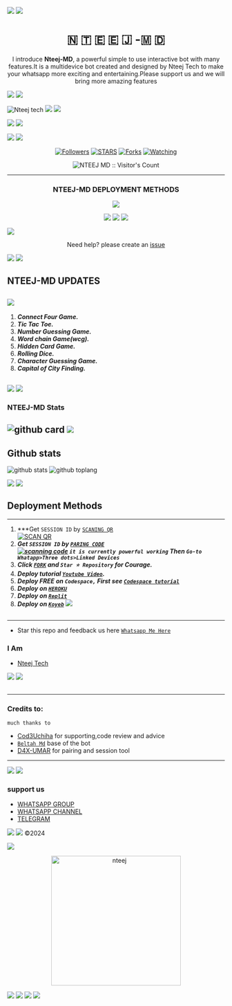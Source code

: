 <a><img src='https://i.imgur.com/LyHic3i.gif'/></a>
<a><img src='https://i.imgur.com/LyHic3i.gif'/></a>
<h1 align="center"> 🇳 🇹 🇪 🇪 🇯 -🇲 🇩   </h1> 
<p align="center">l introduce <b>Nteej-MD</b>, a powerful simple to use interactive bot with many features.It is a multidevice bot created and designed by Nteej Tech to make your whatsapp more exciting and entertaining.Please support us and we will bring more amazing features  </p>
<a><img src='https://i.imgur.com/LyHic3i.gif'/></a>
<a><img src='https://i.imgur.com/LyHic3i.gif'/></a>

![Nteej tech](https://readme-typing-svg.demolab.com?font=Anton&size=30&pause=998&color=8df925ff&background=F7F2F20A&vCenter=true&random=false&width=465&lines=Hello+Guys%F0%9F%91%8B!;I+thank+you+for+always+supporting+my+content;I+am+Nteej+Tech+the+creator+of+Nteej-Md;bot+more+commands+are+coming+soon;Thank+you+👍;♥️;🫂)
<a><img src='https://i.imgur.com/LyHic3i.gif'/></a>
<a><img src='https://i.imgur.com/LyHic3i.gif'/></a>

<a><img src='https://i.imgur.com/LyHic3i.gif'/></a>
<a><img src='https://i.imgur.com/LyHic3i.gif'/></a>
<p align="center">
  <a href="https://github.com/Ntee-j01/NTEEJ-MD">
    
  </a>
</p>
    
<a><img src='https://i.imgur.com/LyHic3i.gif'/></a>
<a><img src='https://i.imgur.com/LyHic3i.gif'/></a>
   
   
<p align="center">
  <a href="https://github.com/Ntee-j01?tab=followers"><img title="Followers" src="https://img.shields.io/github/followers/Ntee-j01?label=Followers&style=social"></a>
  <a href="https://github.com/Ntee-j01/NTEEJ-MD/stargazers/"><img title="STARS" src="https://img.shields.io/github/stars/Ntee-j01/NTEEJ-MD?&style=social"></a>
  <a href="https://github.com/Cod3Uchiha/TKM-bot/network/members"><img
  <a href="https://github.com/Ntee-j01/NTEEJ-MD/network/members"><img title="Forks" src="https://img.shields.io/github/forks/Ntee-j01/NTEEJ-MD?style=social"></a>
  <a href="https://github.com/Ntee-j01/NTEEJ-MD/watchers"><img title="Watching" src="https://img.shields.io/github/watchers/Ntee-j01/NTEEJ-MD?label=Watching&style=social"></a>
</p>
 
<p align="center"><img src="https://profile-counter.glitch.me/{Ntee-j01}/count.svg" alt="NTEEJ MD :: Visitor's Count" /></p>






---

<h3 align="center"><b>NTEEJ-MD</b> DEPLOYMENT METHODS
</h3>

<p align="center">
  <a href="https://github.com/Ntee-j01/NTEEJ-MD/blob/main/temp/deploy-on-vps.md"><img src="https://img.shields.io/badge/self hosting-3d1513?style=for-the-badge&logo=serverless&logoColor=FD5750"></a>
</p>
<p align="center">
  <a href="https://dashboard.heroku.com/new?template=https%3A%2F%2Fgithub.com%2Ntee-j01%2FNTEEJ-MD"><img src="https://img.shields.io/badge/heroku-9d7acc?style=for-the-badge&logo=heroku&logoColor=430098"></a>
  <a href="https://venocyber-web01.vercel.app/replit.html"><img src="https://img.shields.io/badge/replit-253c99?style=for-the-badge&logo=replit&logoColor=F26207"></a>
  <a href="https://app.koyeb.com/apps/deploy?type=git&repository=github.com/Ntee-j01/NTEEJ-MD&branch=main&env[SESSION_ID]&env[OWNER_NUMBER]=263714497545&env[MONGODB_URI]&&env[OWNER_NAME]=Nteej ᴛᴇᴄʜ&env[KOYEB_API]&env[PREFIX]=.&env[WAPRESENCE]&env[AUTO_READ_STATUS]=true&env[DISABLE_PM]=false&env[PACK_AUTHER]=whatsapp+bot&env[PACK_NAME]=Nteej ᴛᴇᴄʜ&env[STYLE]=0&env[MODE]=private&env[READ_MESSAGE]=false&env[THEME]=NTEEJ&env[WARN_COUNT]=3&env[BLOCK_JID]=null&env[TIME_ZONE]=Africa/Dodoma&name=Nteej-tech&env[KOYEB_NAME]=NTEEJ-MD&env[SUDO]=null&env[THUMB_IMAGE]=https://telegra.ph/file/ecb1a11c450276bf7d396.jpg"><img src="https://img.shields.io/badge/koyeb-033604?style=for-the-badge&logo=koyeb&logoColor=white"></a>
</p>
  <a href="https://youtu.be/3NdJb6_1cJM"><img src="https://img.shields.io/badge/CodeSpace-green?colorA=%23ff000&colorB=%23017e40&style=for-the-badge&logo=git&logoColor=white"></a>
</p>
<p align="center">Need help? please create an <a href="https://github.com/Ntee-j01/NTEEJ-MD">issue</a></p>

 



<a><img src='https://i.imgur.com/LyHic3i.gif'/></a>
<a><img src='https://i.imgur.com/LyHic3i.gif'/></a>
## NTEEJ-MD UPDATES
<a><img src='https://i.imgur.com/LyHic3i.gif'/></a>
---
1. ***Connect Four Game.***
2.  ***Tic Tac Toe.***
3.  ***Number Guessing Game.***
4.  ***Word chain Game(wcg).***
5.  ***Hidden Card Game.***
6.  ***Rolling Dice.***
7.  ***Character Guessing Game.***
8.  ***Capital of City Finding.***
##
<a><img src='https://i.imgur.com/LyHic3i.gif'/></a>
<a><img src='https://i.imgur.com/LyHic3i.gif'/></a>

 



<h3>NTEEJ-MD Stats</h3>

![github card](https://github-readme-stats.vercel.app/api/pin/?username=Ntee-j01&repo=NTEEJ-MD&theme=chartreuse-dark)
<a><img src='https://i.imgur.com/LyHic3i.gif'/></a>
---------
## Github stats

![github stats](https://github-readme-stats.vercel.app/api?username=Ntee-j01&show_icons=true&theme=chartreuse-dark)
![github toplang](https://github-readme-stats.vercel.app/api/top-langs/?username=Ntee-j01&layout=compact&theme=chartreuse-dark)

    
   <a><img src='https://i.imgur.com/LyHic3i.gif'/></a>
   <a><img src='https://i.imgur.com/LyHic3i.gif'/></a>
## Deployment Methods

---
1.  ***Get `SESSION ID` by [`SCANING QR`](https://venocyber-qr-ce49794175c5.herokuapp.com/) 
    <br>
<a href="https://venocyber-md-qr.onrender.com"><img title="SCAN QR" src="https://img.shields.io/badge/Scanning qr-h?color=darkblue&style=for-the-badge&logo=msi"></a>
2. ***Get `SESSION ID` by [`PARING CODE`](https://venocybersessiong-1431c6f72219.herokuapp.com/pair)
    <br>
<a href="https://venocyber-md-session-oz6r.onrender.com/pair"><img title="scanning code" src="https://img.shields.io/badge/ pairing code-h?color=green&style=for-the-badge&logo=msi"></a>
`it is currently powerful working`
Then `Go-to Whatapp>Three dots>Linked Devices`***
4.  ***Click [`FORK`](https://github.com/Ntee-j01/NTEEJ-MD/fork) and `Star ⭐ Repository` for Courage.***
5.  ***Deploy tutorial [`Youtube Video`](https://youtu.be/6rnftFl0fAI).***
6.  ***Deploy FREE on `Codespace,` First see [`Codespace tutorial`](https://youtu.be/3NdJb6_1cJM)***
7.  ***Deploy on [`HEROKU`](https://dashboard.heroku.com/new?template=https%3A%2F%2Fgithub.com%2Ntee-j01%2FNTEEJ-MD)***
8.  ***Deploy on [`Replit`](https://replit.com/github.com/Ntee-j01/NTEEJ-MD)***
9.  ***Deploy on [`Koyeb`](https://app.koyeb.com/apps/deploy?type=git&repository=github.com/Kingjux/Venocyber-md-Md&branch=main&env[SESSION_ID]&env[OWNER_NUMBER]=255698101622env[MONGODB_URI]&&env[OWNER_NAME]=Venocyber&env[KOYEB_API]&env[PREFIX]=.&env[WAPRESENCE]&env[AUTO_READ_STATUS]=false&env[DISABLE_PM]=false&env[PACK_AUTHER]=whatsapp+bot&env[PACK_NAME]=Venocyber+MD&env[STYLE]=0&env[MODE]=private&env[READ_MESSAGE]=false&env[THEME]=VENOCYBER&env[WARN_COUNT]=3&env[BLOCK_JID]=null&env[TIME_ZONE]=Africa/Dodoma&name=Venocyber-md&env[KOYEB_NAME]=suhail-md&env[SUDO]=null&env[THUMB_IMAGE]=https://telegra.ph/file/ecb1a11c450276bf7d396.jpg)***
<a><img src='https://i.imgur.com/LyHic3i.gif'/></a>
##
---




- Star this repo and feedback us here [`Whatsapp Me Here`](https://wa.me/+263714497545)


### I Am
- [Nteej Tech](https://github.com/Ntee-j01) 



<a><img src='https://i.imgur.com/LyHic3i.gif'/></a>
<a><img src='https://i.imgur.com/LyHic3i.gif'/></a>
##
---
### Credits to:
`much thanks to`
- [Cod3Uchiha](https://github.com/Cod3Uchiha) for supporting,code review and advice
- [`Beltah Md`](https://github.com/Beltahmd) base of the bot
- [D4X-UMAR](https://github.com/D4X-UMAR) for pairing and session tool

---

<a><img src='https://i.imgur.com/LyHic3i.gif'/></a>
<a><img src='https://i.imgur.com/LyHic3i.gif'/></a>



### support us

 - [ WHATSAPP GROUP ](https://chat.whatsapp.com/Er6RNNNVWV5LORN9Nr6hL7)
 - [ WHATSAPP CHANNEL ](https://whatsapp.com/channel/0029Vae3GZF9Bb658QgSCl1I)
- [ TELEGRAM 
 ](https://t.me/Nteej)
 

<a><img src='https://i.imgur.com/LyHic3i.gif'/></a>
<a><img src='https://i.imgur.com/LyHic3i.gif'/></a>
©2024

<a><img src='https://i.imgur.com/LyHic3i.gif'/></a>



<p align="center">
  <a href="https://github.com/Ntee-j01/NTEEJ-MD">
    <img alt="nteej" height="300" src="https://i.postimg.cc/tgg4fv86/nteej.jpg">
  </a>
</p>
    
   <a><img src='https://i.imgur.com/LyHic3i.gif'/></a>
   <a><img src='https://i.imgur.com/LyHic3i.gif'/></a>
 <a><img src='https://i.imgur.com/LyHic3i.gif'/></a>
 <a><img src='https://i.imgur.com/LyHic3i.gif'/></a>
